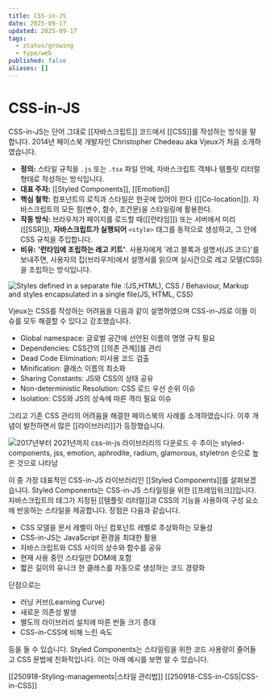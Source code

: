 ```yaml
---
title: CSS-in-JS
date: 2025-09-17
updated: 2025-09-17
tags:
  - status/growing
  - type/web
published: false
aliases: []
---
```

# CSS-in-JS
CSS-in-JS는 단어 그대로 [[자바스크립트]] 코드에서 [[CSS]]를 작성하는 방식을 말합니다. 2014년 페이스북 개발자인 Christopher Chedeau aka Vjeux가 처음 소개하였습니다.  

- **정의:** 스타일 규칙을 `.js` 또는 `.tsx` 파일 안에, 자바스크립트 객체나 템플릿 리터럴 형태로 작성하는 방식입니다.
- **대표 주자:** [[Styled Components]], [[Emotion]]
- **핵심 철학:** 컴포넌트의 로직과 스타일은 한곳에 있어야 한다 ([[Co-location]]). 자바스크립트의 모든 힘(변수, 함수, 조건문)을 스타일링에 활용한다.
- **작동 방식:** 브라우저가 페이지를 로드할 때([[런타임]]) 또는 서버에서 미리([[SSR]]), **자바스크립트가 실행되어** `<style>` 태그를 동적으로 생성하고, 그 안에 CSS 규칙을 주입합니다.
- **비유:** **'런타임에 조립하는 레고 키트'**. 사용자에게 '레고 블록과 설명서(JS 코드)'를 보내주면, 사용자의 집(브라우저)에서 설명서를 읽으며 실시간으로 레고 모델(CSS)을 조립하는 방식입니다.

![Styles defined in a separate file :(JS,HTML), CSS / Behaviour, Markup and styles encapsulated in a single file(JS, HTML, CSS)](https://image.samsungsds.com/kr/insights/web_component_img03.jpg?queryString=20250214030334)

Vjeux는 CSS를 작성하는 어려움을 다음과 같이 설명하였으며 CSS-in-JS로 이들 이슈를 모두 해결할 수 있다고 강조했습니다.
- Global namespace: 글로벌 공간에 선언된 이름의 명명 규칙 필요  
- Dependencies: CSS간의 [[의존 관계]]를 관리
- Dead Code Elimination: 미사용 코드 검출  
- Minification: 클래스 이름의 최소화  
- Sharing Constants: JS와 CSS의 상태 공유
- Non-deterministic Resolution: CSS 로드 우선 순위 이슈  
- Isolation: CSS와 JS의 상속에 따른 격리 필요 이슈
  
그리고 기존 CSS 관리의 어려움을 해결한 페이스북의 사례를 소개하였습니다. 이후 개념이 발전하면서 많은 [[라이브러리]]가 등장했습니다.  

![2017년부터 2021년까지 css-in-js 라이브러리의 다운로드 수 추이는 styled-components, jss, emotion, aphrodite, radium, glamorous, styletron 순으로 높은 것으로 나타남](https://image.samsungsds.com/kr/insights/web_component_img04.jpg?queryString=20250214030334)

이 중 가장 대표적인 CSS-in-JS 라이브러리인 [[Styled Components]]를 살펴보겠습니다. Styled Components는 CSS-in-JS 스타일링을 위한 [[프레임워크]]입니다. 자바스크립트의 태그가 지정된 [[템플릿 리터럴]]과 CSS의 기능을 사용하여 구성 요소에 반응하는 스타일을 제공합니다. 장점은 다음과 같습니다.
- CSS 모델을 문서 레벨이 아닌 컴포넌트 레벨로 추상화하는 모듈성
- CSS-in-JS는 JavaScript 환경을 최대한 활용
- 자바스크립트와 CSS 사이의 상수와 함수를 공유
- 현재 사용 중인 스타일만 DOM에 포함
- 짧은 길이의 유니크 한 클래스를 자동으로 생성하는 코드 경량화

단점으로는
- 러닝 커브(Learning Curve)
- 새로운 의존성 발생
- 별도의 라이브러리 설치에 따른 번들 크기 증대
- CSS-in-CSS에 비해 느린 속도

등을 들 수 있습니다. Styled Components는 스타일링을 위한 코드 사용량이 줄어들고 CSS 문법에 친화적입니다. 이는 아래 예시를 보면 알 수 있습니다.

[[250918-Styling-managements|스타일 관리법]]
[[250918-CSS-in-CSS|CSS-in-CSS]]